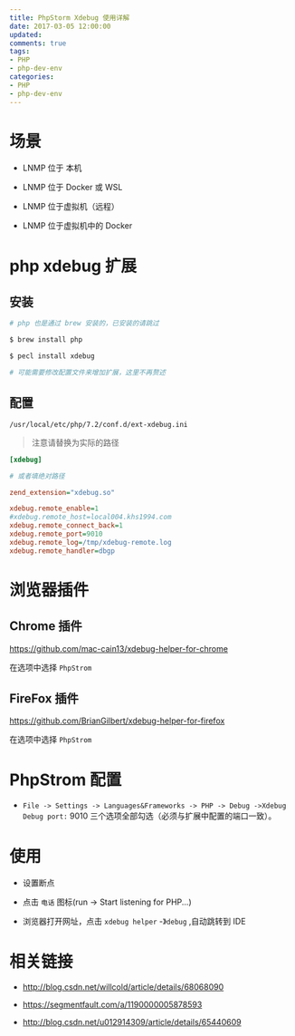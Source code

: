```yaml
---
title: PhpStorm Xdebug 使用详解
date: 2017-03-05 12:00:00
updated:
comments: true
tags:
- PHP
- php-dev-env
categories:
- PHP
- php-dev-env
---
```


# 场景

* LNMP 位于 本机

* LNMP 位于 Docker 或 WSL

* LNMP 位于虚拟机（远程）

* LNMP 位于虚拟机中的 Docker

<!--more-->

# php xdebug 扩展

## 安装

```bash
# php 也是通过 brew 安装的，已安装的请跳过

$ brew install php

$ pecl install xdebug

# 可能需要修改配置文件来增加扩展，这里不再赘述
```

## 配置

`/usr/local/etc/php/7.2/conf.d/ext-xdebug.ini`

> 注意请替换为实际的路径

```ini
[xdebug]

# 或者填绝对路径

zend_extension="xdebug.so"

xdebug.remote_enable=1
#xdebug.remote_host=local004.khs1994.com
xdebug.remote_connect_back=1
xdebug.remote_port=9010
xdebug.remote_log=/tmp/xdebug-remote.log
xdebug.remote_handler=dbgp
```

# 浏览器插件

## Chrome 插件

https://github.com/mac-cain13/xdebug-helper-for-chrome

在选项中选择 `PhpStrom`

## FireFox 插件

https://github.com/BrianGilbert/xdebug-helper-for-firefox

在选项中选择 `PhpStrom`

# PhpStrom 配置

* `File -> Settings -> Languages&Frameworks -> PHP -> Debug ->Xdebug` `Debug port:` 9010 三个选项全部勾选（必须与扩展中配置的端口一致）。

# 使用

* 设置断点

* 点击 `电话` 图标(run -> Start listening for PHP...)

* 浏览器打开网址，点击 `xdebug helper` -》`debug` ,自动跳转到 IDE

# 相关链接

* http://blog.csdn.net/willcold/article/details/68068090

* https://segmentfault.com/a/1190000005878593

* http://blog.csdn.net/u012914309/article/details/65440609
